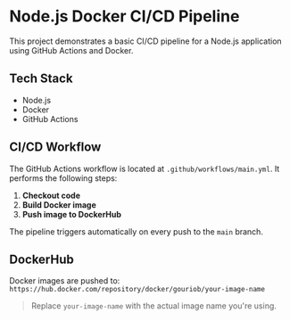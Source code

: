 # Node.js Docker CI/CD Pipeline

This project demonstrates a basic CI/CD pipeline for a Node.js application using GitHub Actions and Docker.

## Tech Stack

- Node.js
- Docker
- GitHub Actions

## CI/CD Workflow

The GitHub Actions workflow is located at `.github/workflows/main.yml`. It performs the following steps:

1. **Checkout code**
2. **Build Docker image**
3. **Push image to DockerHub**

The pipeline triggers automatically on every push to the `main` branch.

## DockerHub

Docker images are pushed to:  
`https://hub.docker.com/repository/docker/gouriob/your-image-name`

> Replace `your-image-name` with the actual image name you're using.




